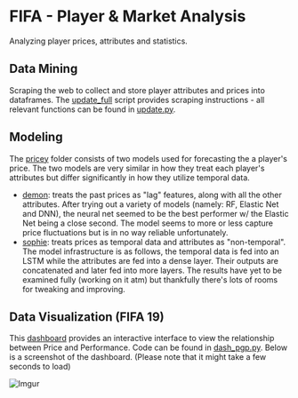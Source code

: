 # FIFA - Player & Market Analysis

Analyzing player prices, attributes and statistics.

## Data Mining
Scraping the web to collect and store player attributes and prices into dataframes. The [update_full](https://github.com/cvaf/fut/blob/master/database/update_full.py) script provides scraping instructions - all relevant functions can be found in [update.py](https://github.com/cvaf/fut/blob/master/database/update.py).

## Modeling
The [pricey](https://github.com/cvaf/fut/tree/master/pricey) folder consists of two models used for forecasting the a player's price. The two models are very similar in how they treat each player's attributes but differ significantly in how they utilize temporal data. 
- [demon](https://github.com/cvaf/fut/blob/master/pricey/demon.ipynb): treats the past prices as "lag" features, along with all the other attributes. After trying out a variety of models (namely: RF, Elastic Net and DNN), the neural net seemed to be the best performer w/ the Elastic Net being a close second. The model seems to more or less capture price fluctuations but is in no way reliable unfortunately.
- [sophie](https://github.com/cvaf/fut/blob/master/pricey/sophie.ipynb): treats prices as temporal data and attributes as "non-temporal". The model infrastructure is as follows, the temporal data is fed into an LSTM while the attributes are fed into a dense layer. Their outputs are concatenated and later fed into more layers. The results have yet to be examined fully (working on it atm) but thankfully there's lots of rooms for tweaking and improving.

## Data Visualization (FIFA 19)
This [dashboard](https://fut-dash.herokuapp.com/) provides an interactive interface to view the relationship between Price and Performance. Code can be found in [dash_pgp.py](https://github.com/cvaf/fut/blob/master/dash_dataframes.py). Below is a screenshot of the dashboard. (Please note that it might take a few seconds to load)

![Imgur](https://i.imgur.com/gj5WDG5.png)



